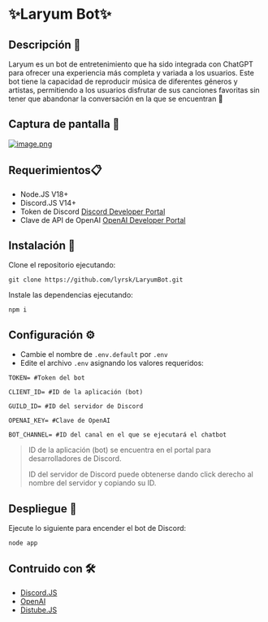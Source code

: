 # ✨Laryum Bot✨


## Descripción 💫
Laryum es un bot de entretenimiento que ha sido integrada con ChatGPT para ofrecer una experiencia más completa y variada a los usuarios. Este bot tiene la capacidad de reproducir música de diferentes géneros y artistas, permitiendo a los usuarios disfrutar de sus canciones favoritas sin tener que abandonar la conversación en la que se encuentran 🤖
## Captura de pantalla 📌
[![image.png](https://i.postimg.cc/GmwPzkPs/image.png)](https://postimg.cc/ZCHy5vMT)

## Requerimientos📋
- Node.JS V18+
- Discord.JS V14+
- Token de Discord [Discord Developer Portal](https://discord.com/developers/applications)
- Clave de API de OpenAI [OpenAI Developer Portal](https://platform.openai.com/account/api-keys)
## Instalación 🔧
Clone el repositorio ejecutando:
```
git clone https://github.com/lyrsk/LaryumBot.git
```
Instale las dependencias ejecutando:
```
npm i
```
## Configuración ⚙️
- Cambie el nombre de `.env.default` por `.env`
- Edite el archivo `.env` asignando los valores requeridos:
```
TOKEN= #Token del bot

CLIENT_ID= #ID de la aplicación (bot)

GUILD_ID= #ID del servidor de Discord

OPENAI_KEY= #Clave de OpenAI

BOT_CHANNEL= #ID del canal en el que se ejecutará el chatbot
```
> ID de la aplicación (bot) se encuentra en el portal para desarrolladores de Discord.
>
> ID del servidor de Discord puede obtenerse dando click derecho al nombre del servidor y copiando su ID.
## Despliegue 🚀
Ejecute lo siguiente para encender el bot de Discord:
```
node app
```
## Contruido con 🛠️
- [Discord.JS](https://discord.js.org/#/) 
- [OpenAI](https://platform.openai.com)
- [Distube.JS](https://distube.js.org/#/)
